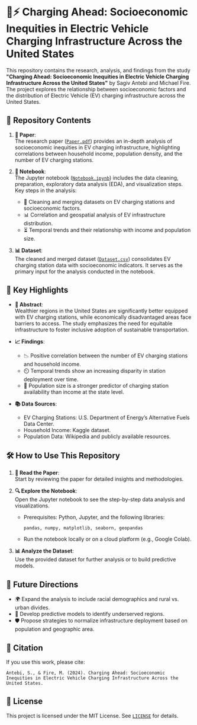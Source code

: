 # 🚗⚡ Charging Ahead: Socioeconomic Inequities in Electric Vehicle Charging Infrastructure Across the United States

This repository contains the research, analysis, and findings from the study **"Charging Ahead: Socioeconomic Inequities in Electric Vehicle Charging Infrastructure Across the United States"** by Sagiv Antebi and Michael Fire. The project explores the relationship between socioeconomic factors and the distribution of Electric Vehicle (EV) charging infrastructure across the United States.

## 📂 Repository Contents

1. **📄 Paper**:  
   The research paper ([`Paper.pdf`](./Paper-Charging_Ahead_Socioeconomic_Inequities_in_Electric_Vehicle_Charging_Infrastructure_Across_the_United_States.pdf)) provides an in-depth analysis of socioeconomic inequities in EV charging infrastructure, highlighting correlations between household income, population density, and the number of EV charging stations.

2. **📓 Notebook**:  
   The Jupyter notebook ([`Notebook.ipynb`](./Notebook-Charging_Ahead_Socioeconomic_Inequities_in_Electric_Vehicle_Charging_Infrastructure_Across_the_United_States.ipynb)) includes the data cleaning, preparation, exploratory data analysis (EDA), and visualization steps. Key steps in the analysis:
   - 🔄 Cleaning and merging datasets on EV charging stations and socioeconomic factors.
   - 📊 Correlation and geospatial analysis of EV infrastructure distribution.
   - ⏳ Temporal trends and their relationship with income and population size.

3. **📊 Dataset**:  
   The cleaned and merged dataset ([`Dataset.csv`](./evc_income_merged.xlsx)) consolidates EV charging station data with socioeconomic indicators. It serves as the primary input for the analysis conducted in the notebook.

## 🌟 Key Highlights

- **📝 Abstract**:  
  Wealthier regions in the United States are significantly better equipped with EV charging stations, while economically disadvantaged areas face barriers to access. The study emphasizes the need for equitable infrastructure to foster inclusive adoption of sustainable transportation.

- **📈 Findings**:  
  - 📉 Positive correlation between the number of EV charging stations and household income.
  - ⏲️ Temporal trends show an increasing disparity in station deployment over time.
  - 👥 Population size is a stronger predictor of charging station availability than income at the state level.

- **📚 Data Sources**:  
  - EV Charging Stations: U.S. Department of Energy’s Alternative Fuels Data Center.  
  - Household Income: Kaggle dataset.  
  - Population Data: Wikipedia and publicly available resources.

## 🛠️ How to Use This Repository

1. **📄 Read the Paper**:  
   Start by reviewing the paper for detailed insights and methodologies.

2. **🔍 Explore the Notebook**:  
   Open the Jupyter notebook to see the step-by-step data analysis and visualizations.  
   - Prerequisites: Python, Jupyter, and the following libraries:
     ```
     pandas, numpy, matplotlib, seaborn, geopandas
     ```
   - Run the notebook locally or on a cloud platform (e.g., Google Colab).

3. **📊 Analyze the Dataset**:  
   Use the provided dataset for further analysis or to build predictive models.

## 🚀 Future Directions

- 🌍 Expand the analysis to include racial demographics and rural vs. urban divides.
- 🤖 Develop predictive models to identify underserved regions.
- 🛡️ Propose strategies to normalize infrastructure deployment based on population and geographic area.

## 📌 Citation

If you use this work, please cite:

```
Antebi, S., & Fire, M. (2024). Charging Ahead: Socioeconomic Inequities in Electric Vehicle Charging Infrastructure Across the United States.
```

## 📝 License

This project is licensed under the MIT License. See [`LICENSE`](./LICENSE) for details.
